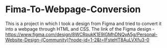 # Fima-To-Webpage-Conversion
This is a project in which I took a design from Figma and tried to convert it into a webpage through HTML and CSS.
The link of the Figma design - https://www.figma.com/design/8WCRpukK1E9lGMhDNQyA5g/Personal-Website-Design-(Community)?node-id=1-2&t=IFsteHT8AuLVXfu3-0
